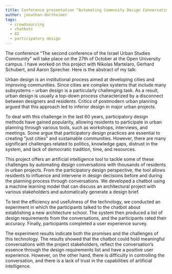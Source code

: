 ```yaml
---
title: Conference presentation “Automating Community Design Conversations in Urban Design using Chatbots and Machine Learning
author: jonathan-dortheimer
tags:
  - crowdsourcing
  - chatbots
  - AI
  - participatory design
---
```


The conference “The second conference of the Israel Urban Studies Community” will take place on the 27th of October at the Open University campus. I have worked on this project with Nikolas Martelaro, Gerhard Schubert, and Aaron Sprecher. Here is the abstract of my talk:

Urban design is an institutional process aimed at developing cities and improving communities. Since cities are complex systems that include many subsystems – urban design is a particularly challenging task. As a result, urban design is usually a top-down process characterized by a disconnect between designers and residents. Critics of postmodern urban planning argued that this approach led to inferior design in major urban projects.

To deal with this challenge in the last 60 years, participatory design methods have gained popularity, allowing residents to participate in urban planning through various tools, such as workshops, interviews, and meetings. Some argue that participatory design practices are essential to creating “just cities” and sustainable communities. However, there are many significant challenges related to politics, knowledge gaps, distrust in the system, and lack of democratic tradition, time, and resources.

This project offers an artificial intelligence tool to tackle some of these challenges by automating design conversations with thousands of residents in urban projects. From the participatory design perspective, the tool allows residents to influence and intervene in design decisions before and during the planning process through conversations. We developed a chatbot using a machine learning model that can discuss an architectural project with various stakeholders and automatically generate a design brief.

To test the efficiency and usefulness of the technology, we conducted an experiment in which the participants talked to the chatbot about establishing a new architecture school. The system then produced a list of design requirements from the conversations, and the participants rated their accuracy. Finally, participants completed a user experience survey.

The experiment results indicate both the promises and the challenges of this technology. The results showed that the chatbot could hold meaningful conversations with the project stakeholders, reflect the conversation’s essence through the design requirements list and have a positive user experience. However, on the other hand, there is difficulty in controlling the conversation, and there is a lack of trust in the capabilities of artificial intelligence.
